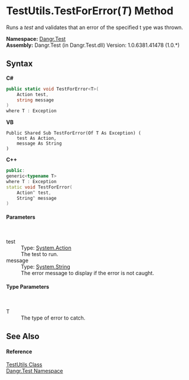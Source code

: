 # TestUtils.TestForError(*T*) Method 
 

Runs a *test* and validates that an error of the specified t ype was thrown.

**Namespace:**&nbsp;<a href="N_Dangr_Test">Dangr.Test</a><br />**Assembly:**&nbsp;Dangr.Test (in Dangr.Test.dll) Version: 1.0.6381.41478 (1.0.*)

## Syntax

**C#**<br />
``` C#
public static void TestForError<T>(
	Action test,
	string message
)
where T : Exception

```

**VB**<br />
``` VB
Public Shared Sub TestForError(Of T As Exception) ( 
	test As Action,
	message As String
)
```

**C++**<br />
``` C++
public:
generic<typename T>
where T : Exception
static void TestForError(
	Action^ test, 
	String^ message
)
```


#### Parameters
&nbsp;<dl><dt>test</dt><dd>Type: <a href="http://msdn2.microsoft.com/en-us/library/bb534741" target="_blank">System.Action</a><br />The test to run.</dd><dt>message</dt><dd>Type: <a href="http://msdn2.microsoft.com/en-us/library/s1wwdcbf" target="_blank">System.String</a><br />The error message to display if the error is not caught.</dd></dl>

#### Type Parameters
&nbsp;<dl><dt>T</dt><dd>The type of error to catch.</dd></dl>

## See Also


#### Reference
<a href="T_Dangr_Test_TestUtils">TestUtils Class</a><br /><a href="N_Dangr_Test">Dangr.Test Namespace</a><br />